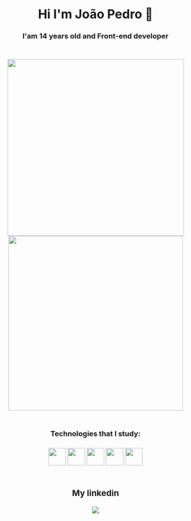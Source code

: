 <h1 align='center'>Hi I'm João Pedro 👋</h1>

<h3 align='center'> I'am 14 years old and Front-end developer<h3>
 
<br>

<div align='center'>
  <img width='405px' src='https://github-readme-stats.vercel.app/api?username=Dev-Pedro75&show_icons=true&theme=radical'/>
  <img width='400px' src='https://github-readme-stats.vercel.app/api/top-langs/?username=Dev-Pedro75&layout=compact&show_icons=true&theme=radical'/>
</div>
<br>
  
<h3 align='center'>Technologies that I study:<h3>
  
<div align='center'>
  <img width='40px' src='https://cdn.jsdelivr.net/gh/devicons/devicon/icons/javascript/javascript-original.svg'/>
  <img width='40px' src='https://cdn.jsdelivr.net/gh/devicons/devicon/icons/html5/html5-original.svg'/>
  <img width='40px' src='https://cdn.jsdelivr.net/gh/devicons/devicon/icons/css3/css3-original.svg'/>
  <img width='40px' src='https://cdn.jsdelivr.net/gh/devicons/devicon/icons/react/react-original.svg'/>
  <img width='40px' src='https://cdn.jsdelivr.net/gh/devicons/devicon/icons/nodejs/nodejs-original.svg'/>
</div>
 
<br>
 
<div align='center'>
  <h3>My linkedin</h1>
  <a href="https://www.linkedin.com/in/joao-pedro-mello/" target='_blank'><img src='https://img.shields.io/badge/LinkedIn-0077B5?style=for-the-badge&logo=linkedin&logoColor=white'/></a>
</div>
 

